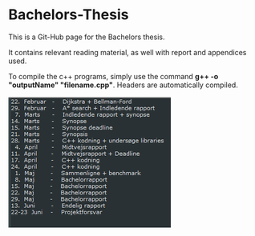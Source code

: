 # Bachelors-Thesis

This is a Git-Hub page for the Bachelors thesis.

It contains relevant reading material, as well with report and appendices used.

To compile the c++ programs, simply use the command **g++ -o "outputName" "filename.cpp"**. Headers are automatically compiled.
 
![alt tag](https://github.com/Pjuske/Bachelors-Thesis/blob/master/Tidsplan.png?raw=true)

